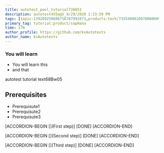 ```yaml
---
title: autotest_pool_tutorial726052
description: autotest455agV_9/29/2020 1:23:59 PM
tags: [topic:139269250608756787992873,products:tech/73554900100700000996,tutorial:experience/advanced]
primary_tag: tutorial:product/sapHana
time: 170
author_profile: https://github.com/ksAutotests
author_name: ksAutotests
---
```

### You will learn
- You will learn this
- and that

autotest tutorial text68Bw05

## Prerequisites
- Prerequisute1
- Prerequisute2
- Prerequisute3

[ACCORDION-BEGIN [](First step)]
[DONE]
[ACCORDION-END]

[ACCORDION-BEGIN [](Second step)]
[DONE]
[ACCORDION-END]

[ACCORDION-BEGIN [](Third step)]
[DONE]
[ACCORDION-END]

